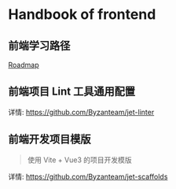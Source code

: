# Handbook of frontend

## 前端学习路径

[Roadmap](https://github.com/Byzanteam/handbook/blob/main/frontend/roadmap.md)

## 前端项目 Lint 工具通用配置

详情: https://github.com/Byzanteam/jet-linter

## 前端开发项目模版

> 使用 Vite + Vue3 的项目开发模版

详情: https://github.com/Byzanteam/jet-scaffolds
